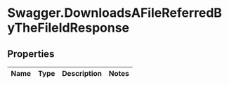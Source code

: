 # Swagger.DownloadsAFileReferredByTheFileIdResponse

## Properties
Name | Type | Description | Notes
------------ | ------------- | ------------- | -------------


